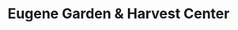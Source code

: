 ---
title: "Eugene Garden & Harvest Center"
url: /eugene/eugene-garden-and-harvest-center/
shop: garden centre
---